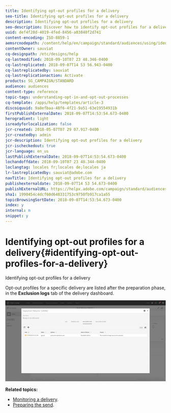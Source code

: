 ```yaml
---
title: Identifying opt-out profiles for a delivery
seo-title: Identifying opt-out profiles for a delivery
description: Identifying opt-out profiles for a delivery
seo-description: Discover how to identify opt-out profiles for a delivery.
uuid: def4f28d-4019-4fed-8456-a03840f2d741
content-encoding: ISO-8859-1
aemsrcnodepath: /content/help/en/campaign/standard/audiences/using/identifying-opt-out-profiles-for-a-delivery
contentOwner: sauviat
cq-designpath: /etc/designs/help
cq-lastmodified: 2018-09-10T07 23 48.346-0400
cq-lastreplicated: 2018-09-07T14 53 56.943-0400
cq-lastreplicatedby: sauviat
cq-lastreplicationaction: Activate
products: SG_CAMPAIGN/STANDARD
audience: audiences
content-type: reference
topic-tags: understanding-opt-in-and-opt-out-processes
cq-template: /apps/help/templates/article-3
discoiquuid: 9a8efbaa-48f6-4f21-9a51-63e19554931b
firstPublishExternalDate: 2018-09-07T14:53:54.673-0400
herogradient: light
isreadyforlocalization: false
jcr-created: 2018-05-07T07 29 07.917-0400
jcr-createdby: admin
jcr-description: Identifying opt-out profiles for a delivery
jcr-ischeckedout: true
jcr-language: en_us
lastPublishExternalDate: 2018-09-07T14:53:54.673-0400
lochandoffdate: 2018-09-10T07 23 48.344-0400
loclangtag: locales fr;locales de;locales ja
lr-lastreplicatedby: sauviat@adobe.com
navTitle: Identifying opt-out profiles for a delivery
publishexternaldate: 2018-09-07T14 53 54.673-0400
publishExternalURL: https://helpx.adobe.com/campaign/standard/audiences/using/identifying-opt-out-profiles-for-a-delivery.html
sha1: 1990454c4dcf60d648331753c9750fb917ca1a55
topicBrowsingSortDate: 2018-09-07T14:53:54.673-0400
index: y
internal: n
snippet: y
---
```


# Identifying opt-out profiles for a delivery{#identifying-opt-out-profiles-for-a-delivery}

Identifying opt-out profiles for a delivery

Opt-out profiles for a specific delivery are listed after the preparation phase, in the **Exclusion logs** tab of the delivery dashboard.

![](assets/exclusion_blacklisting.png)

**Related topics:**

* [Monitoring a delivery](../../sending/using/monitoring-a-delivery.md#exclusion-logs).
* [Preparing the send](../../sending/using/preparing-the-send.md).

